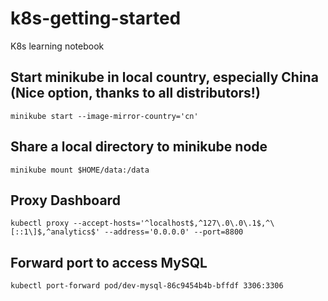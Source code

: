# k8s-getting-started
K8s learning notebook

## Start minikube in local country, especially China (Nice option, thanks to all distributors!)
```
minikube start --image-mirror-country='cn'
```

## Share a local directory to minikube node
```
minikube mount $HOME/data:/data
```

## Proxy Dashboard

```
kubectl proxy --accept-hosts='^localhost$,^127\.0\.0\.1$,^\[::1\]$,^analytics$' --address='0.0.0.0' --port=8800
```

## Forward port to access MySQL
```
kubectl port-forward pod/dev-mysql-86c9454b4b-bffdf 3306:3306
```

